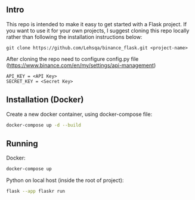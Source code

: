 ## Intro

This repo is intended to make it easy to get started with a Flask project. If you want to use it for your own projects, I suggest cloning this repo locally rather than following the installation instructions below:

```
git clone https://github.com/Lehsqa/binance_flask.git <project-name>
```

After cloning the repo need to configure config.py file (https://www.binance.com/en/my/settings/api-management)

```
API_KEY = <API Key>
SECRET_KEY = <Secret Key>
```

## Installation (Docker)

Create a new docker container, using docker-compose file:

```sh
docker-compose up -d --build
```

## Running

Docker:

```sh
docker-compose up
```

Python on local host (inside the root of project):

```sh
flask --app flaskr run
```